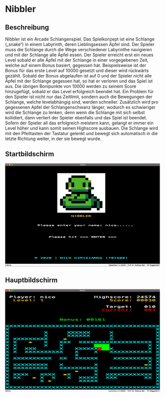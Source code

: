 # Nibbler

## Beschreibung

Nibbler ist ein Arcade Schlangenspiel. Das Spielkonzept ist eine Schlange („snake“) in einem Labyrinth, deren Lieblingsessen Äpfel sind. Der Spieler muss die Schlange durch die Wege verschiedener Labyrinthe navigieren und mit der Schlange alle Äpfel essen. 
Der Spieler erreicht erst ein neues Level sobald er alle Äpfel mit der Schlange in einer vorgegebenen Zeit, welche auf einem Bonus basiert, gegessen hat. Beispielsweise ist der Bonus für das erste Level auf 10000 gesetzt und dieser wird rückwärts gezählt. Sobald der Bonus abgelaufen ist auf 0 und der Spieler nicht alle Äpfel mit der Schlange gegessen hat, so hat er verloren und das Spiel ist aus.
Die übrigen Bonipunkte von 10000 werden zu seinem Score hinzugefügt, sobald er das Level erfolgreich beendet hat. Ein Problem für den Spieler ist nicht nur das Zeitlimit, sondern auch die Bewegungen der Schlange, welche levelabhängig sind, werden schneller. Zusätzlich wird pro gegessenen Apfel der Schlangenschwanz länger, wodurch es schwieriger wird die Schlange zu lenken, denn wenn die Schlange mit sich selbst kollidiert, dann verliert der Spieler ebenfalls und das Spiel ist beendet.
Sofern der Spieler all das erfolgreich meistern kann, gelangt er immer ein Level höher und kann somit seinen Highscore ausbauen. 
Die Schlange wird mit den Pfeiltasten der Tastatur gelenkt und bewegt sich automatisch in die letzte Richtung weiter, in der sie bewegt wurde.

## Startbildschirm

![Startbildschirm](src/resources/nibbler_start_screen.png)

## Hauptbildschirm

![Hauptbildschirm](src/resources/nibbler_main_screen.png)



